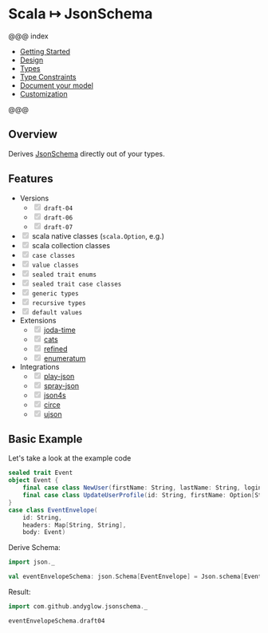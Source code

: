 # Scala ↦ JsonSchema

@@@ index

* [Getting Started](getting-started.md)
* [Design](design.md)
* [Types](types.md)
* [Type Constraints](type-constraints.md)
* [Document your model](document-it.md)
* [Customization](customization.md)

@@@

## Overview

Derives [JsonSchema](https://json-schema.org/) directly out of your types. 

## Features
- Versions 
    - <input type="checkbox" checked="true" disabled="true"> `draft-04`
    - <input type="checkbox" checked="true" disabled="true"> `draft-06`
    - <input type="checkbox" checked="true" disabled="true"> `draft-07`
- <input type="checkbox" checked="true" disabled="true"> scala native classes (`scala.Option`, e.g.)
- <input type="checkbox" checked="true" disabled="true"> scala collection classes
- <input type="checkbox" checked="true" disabled="true"> `case classes`
- <input type="checkbox" checked="true" disabled="true"> `value classes`
- <input type="checkbox" checked="true" disabled="true"> `sealed trait enums`
- <input type="checkbox" checked="true" disabled="true"> `sealed trait case classes`
- <input type="checkbox" checked="true" disabled="true"> `generic types`
- <input type="checkbox" checked="true" disabled="true"> `recursive types`
- <input type="checkbox" checked="true" disabled="true"> `default values`
- Extensions
    - <input type="checkbox" checked="true" disabled="true"> [joda-time](https://github.com/JodaOrg/joda-time)
    - <input type="checkbox" checked="true" disabled="true"> [cats](https://github.com/typelevel/cats)
    - <input type="checkbox" checked="true" disabled="true"> [refined](https://github.com/fthomas/refined)
    - <input type="checkbox" checked="true" disabled="true"> [enumeratum](https://github.com/lloydmeta/enumeratum)
- Integrations
    - <input type="checkbox" checked="true" disabled="true"> [play-json](https://github.com/playframework/play-json)
    - <input type="checkbox" checked="true" disabled="true"> [spray-json](https://github.com/spray/spray-json)
    - <input type="checkbox" checked="true" disabled="true"> [json4s](https://github.com/json4s/json4s)
    - <input type="checkbox" checked="true" disabled="true"> [circe](https://github.com/circe/circe)
    - <input type="checkbox" checked="true" disabled="true"> [ujson](https://www.lihaoyi.com/post/uJsonfastflexibleandintuitiveJSONforScala.html)
    
## Basic Example

Let's take a look at the example code 
```scala mdoc
sealed trait Event
object Event {
    final case class NewUser(firstName: String, lastName: String, login: String, password: String) extends Event
    final case class UpdateUserProfile(id: String, firstName: Option[String], lastName: Option[String]) extends Event
}
case class EventEnvelope(
    id: String,
    headers: Map[String, String],
    body: Event)
```    

Derive Schema:
```scala mdoc:silent
import json._

val eventEnvelopeSchema: json.Schema[EventEnvelope] = Json.schema[EventEnvelope]
```

Result:
```scala mdoc:height=200
import com.github.andyglow.jsonschema._

eventEnvelopeSchema.draft04
```